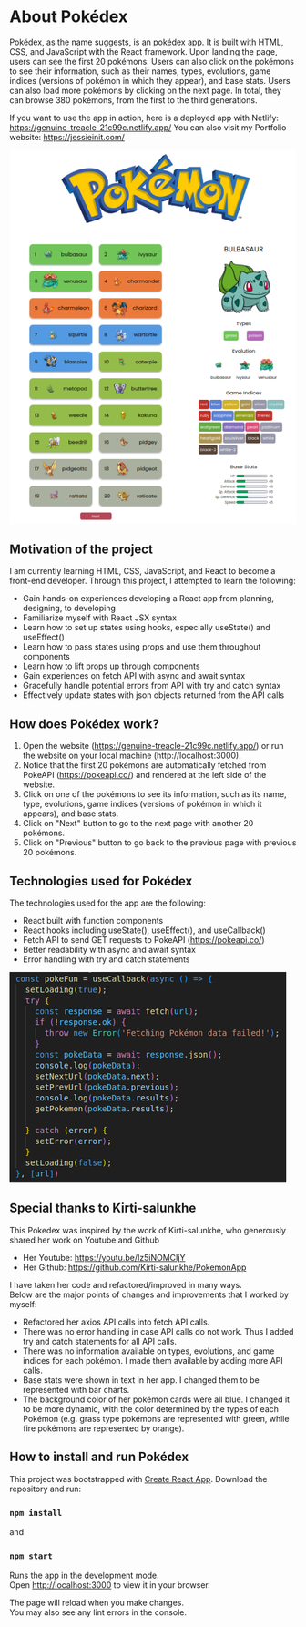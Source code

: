 # About Pokédex
Pokédex, as the name suggests, is an pokédex app. It is built with HTML, CSS, and JavaScript with the React framework. Upon landing the page, users can see the first 20 pokémons. Users can also click on the pokémons to see their information, such as their names, types, evolutions, game indices (versions of pokémon in which they appear), and base stats. Users can also load more pokémons by clicking on the next page. In total, they can browse 380 pokémons, from the first to the third generations.

If you want to use the app in action, here is a deployed app with Netlify: https://genuine-treacle-21c99c.netlify.app/
You can also visit my Portfolio website: https://jessieinit.com/

![Pokédex, an app where you can browse Pokémons](/public/images/Pokedex_Image.png)

## Motivation of the project
I am currently learning HTML, CSS, JavaScript, and React to become a front-end developer. Through this project, I attempted to learn the following:

* Gain hands-on experiences developing a React app from planning, designing, to developing
* Familiarize myself with React JSX syntax
* Learn how to set up states using hooks, especially useState() and useEffect()
* Learn how to pass states using props and use them throughout components
* Learn how to lift props up through components
* Gain experiences on fetch API with async and await syntax
* Gracefully handle potential errors from API with try and catch syntax
* Effectively update states with json objects returned from the API calls

## How does Pokédex work?

1. Open the website (https://genuine-treacle-21c99c.netlify.app/) or run the website on your local machine (http://localhost:3000).
2. Notice that the first 20 pokémons are automatically fetched from PokeAPI (https://pokeapi.co/) and rendered at the left side of the website.
3. Click on one of the pokémons to see its information, such as its name, type, evolutions, game indices (versions of pokémon in which it appears), and base stats.
4. Click on "Next" button to go to the next page with another 20 pokémons.
5. Click on "Previous" button to go back to the previous page with previous 20 pokémons.

## Technologies used for Pokédex

The technologies used for the app are the following:

* React built with function components
* React hooks including useState(), useEffect(), and useCallback()
* Fetch API to send GET requests to PokeAPI (https://pokeapi.co/)
* Better readability with async and await syntax
* Error handling with try and catch statements

![Example code using React hooks and fetch API](/public/images/Example_Code.png)

## Special thanks to Kirti-salunkhe

This Pokedex was inspired by the work of Kirti-salunkhe, who generously shared her work on Youtube and Github

* Her Youtube: https://youtu.be/Iz5iNOMCIjY
* Her Github: https://github.com/Kirti-salunkhe/PokemonApp

I have taken her code and refactored/improved in many ways. <br>
Below are the major points of changes and improvements that I worked by myself:

* Refactored her axios API calls into fetch API calls.
* There was no error handling in case API calls do not work. Thus I added try and catch statements for all API calls.
* There was no information available on types, evolutions, and game indices for each pokémon. I made them available by adding more API calls.
* Base stats were shown in text in her app. I changed them to be represented with bar charts.
* The background color of her pokémon cards were all blue. I changed it to be more dynamic, with the color determined by the types of each Pokémon (e.g. grass type pokémons are represented with green, while fire pokémons are represented by orange).

## How to install and run Pokédex

This project was bootstrapped with [Create React App](https://github.com/facebook/create-react-app).
Download the repository and run:

### `npm install`

and 

### `npm start`

Runs the app in the development mode.\
Open [http://localhost:3000](http://localhost:3000) to view it in your browser.

The page will reload when you make changes.\
You may also see any lint errors in the console.




